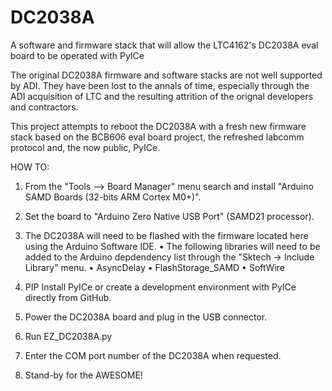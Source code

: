 # DC2038A
A software and firmware stack that will allow the LTC4162's DC2038A eval board to be operated with PyICe

The original DC2038A firmware and software stacks are not well supported by ADI.
They have been lost to the annals of time, especially through the ADI acquisition of LTC and the resulting attrition of the orignal developers and contractors.

This project attempts to reboot the DC2038A with a fresh new firmware stack based on the BCB606 eval board project, the refreshed labcomm protocol and, the now public, PyICe.

HOW TO:

1) From the "Tools --> Board Manager" menu search and install "Arduino SAMD Boards (32-bits ARM Cortex M0+)".
2) Set the board to "Arduino Zero Native USB Port" (SAMD21 processor).
2) The DC2038A will need to be flashed with the firmware located here using the Arduino Software IDE.
    • The following libraries will need to be added to the Arduino depdendency list through the "Sktech -> Include Library" menu.
        • AsyncDelay
        • FlashStorage_SAMD
        • SoftWire
        

3) PIP Install PyICe or create a development environment with PyICe directly from GitHub.
4) Power the DC2038A board and plug in the USB connector.
5) Run EZ_DC2038A.py
6) Enter the COM port number of the DC2038A when requested.
7) Stand-by for the AWESOME!